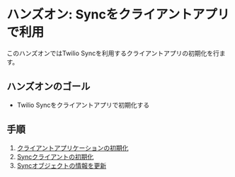 #  ハンズオン: Syncをクライアントアプリで利用

このハンズオンではTwilio Syncを利用するクライアントアプリの初期化を行ます。

## ハンズオンのゴール
- Twilio Syncをクライアントアプリで初期化する

## 手順
1. [クライアントアプリケーションの初期化](01-Use-Functions-Assets.md)
2. [Syncクライアントの初期化](02-Initialize-Sync-Client.md)
3. [Syncオブジェクトの情報を更新](03-Update-Sync-Object.md)